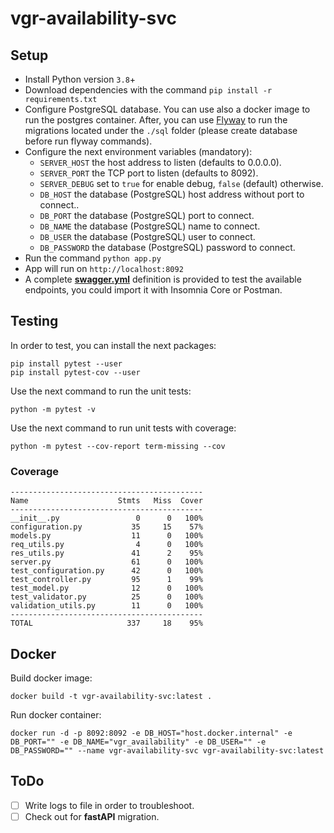 # vgr-availability-svc

## Setup

  - Install Python version `3.8`+
  - Download dependencies with the command `pip install -r requirements.txt`
  - Configure PostgreSQL database. You can use also a docker image to run the postgres container. After, you can use [Flyway](https://flywaydb.org/) to run the migrations located under the `./sql` folder (please create database before run flyway commands).
  - Configure the next environment variables (mandatory):
    - `SERVER_HOST` the host address to listen (defaults to 0.0.0.0).
    - `SERVER_PORT` the TCP port to listen (defaults to 8092).
    - `SERVER_DEBUG` set to `true` for enable debug, `false` (default) otherwise.
    - `DB_HOST` the database (PostgreSQL) host address without port to connect..
    - `DB_PORT` the database (PostgreSQL) port to connect.
    - `DB_NAME` the database (PostgreSQL) name to connect.
    - `DB_USER` the database (PostgreSQL) user to connect.
    - `DB_PASSWORD` the database (PostgreSQL) password to connect.
  - Run the command `python app.py`
  - App will run on `http://localhost:8092`
  - A complete [**swagger.yml**](./docs/swagger.yml) definition is provided to test the available endpoints, you could import it with Insomnia Core or Postman.

## Testing

In order to test, you can install the next packages:

    pip install pytest --user
    pip install pytest-cov --user

Use the next command to run the unit tests:

    python -m pytest -v

Use the next command to run unit tests with coverage:

    python -m pytest --cov-report term-missing --cov

### Coverage

```
-------------------------------------------
Name                    Stmts   Miss  Cover
-------------------------------------------
__init__.py                 0      0   100%
configuration.py           35     15    57%
models.py                  11      0   100%
req_utils.py                4      0   100%
res_utils.py               41      2    95%
server.py                  61      0   100%
test_configuration.py      42      0   100%
test_controller.py         95      1    99%
test_model.py              12      0   100%
test_validator.py          25      0   100%
validation_utils.py        11      0   100%
-------------------------------------------
TOTAL                     337     18    95%
```

## Docker

Build docker image:

    docker build -t vgr-availability-svc:latest .

Run docker container:

    docker run -d -p 8092:8092 -e DB_HOST="host.docker.internal" -e DB_PORT="" -e DB_NAME="vgr_availability" -e DB_USER="" -e DB_PASSWORD="" --name vgr-availability-svc vgr-availability-svc:latest

## ToDo

- [ ] Write logs to file in order to troubleshoot.
- [ ] Check out for **fastAPI** migration.
